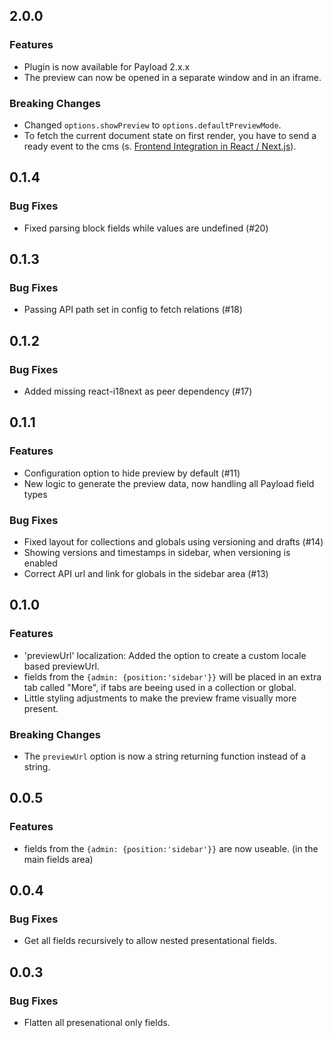## 2.0.0

### Features
- Plugin is now available for Payload 2.x.x
- The preview can now be opened in a separate window and in an iframe.

### Breaking Changes
- Changed `options.showPreview` to `options.defaultPreviewMode`.
- To fetch the current document state on first render, you have to send a ready event to the cms (s. [Frontend Integration in React / Next.js](https://github.com/pemedia/payload-visual-editor#frontend-integration-in-react--nextjs)).

## 0.1.4

### Bug Fixes
- Fixed parsing block fields while values are undefined (#20)

## 0.1.3

### Bug Fixes
- Passing API path set in config to fetch relations (#18)

## 0.1.2

### Bug Fixes
- Added missing react-i18next as peer dependency (#17)

## 0.1.1

### Features
- Configuration option to hide preview by default  (#11) 
- New logic to generate the preview data, now handling all Payload field types

### Bug Fixes
- Fixed layout for collections and globals using versioning and drafts (#14)
- Showing versions and timestamps in sidebar, when versioning is enabled
- Correct API url and link for globals in the sidebar area (#13) 

## 0.1.0

### Features
- 'previewUrl' localization: Added the option to create a custom locale based previewUrl.
- fields from the `{admin: {position:'sidebar'}}` will be placed in an extra tab called "More", if tabs are beeing used in a collection or global.
- Little styling adjustments to make the preview frame visually more present.

### Breaking Changes
- The `previewUrl` option is now a string returning function instead of a string.

## 0.0.5

### Features
- fields from the `{admin: {position:'sidebar'}}` are now useable. (in the main fields area)

## 0.0.4

### Bug Fixes
- Get all fields recursively to allow nested presentational fields.

## 0.0.3

### Bug Fixes
- Flatten all presenational only fields.
